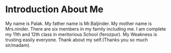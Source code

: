 # Introduction About Me
My name is Palak.
My father name is Mr.Baljinder.
My mother name is Mrs.ninder.
There are six members in my family including me. 
I am complete my 11th and 12th class in meritorious School (ferozpur).
My Weakness is trusting easily everyone.
Thank about my self.(Thanks you so much sir/madam).
